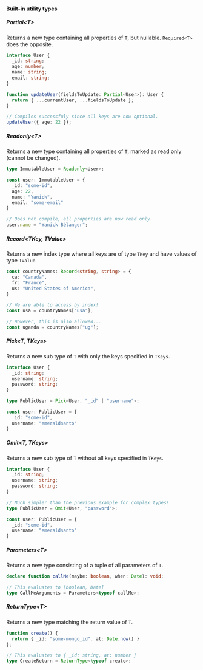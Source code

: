 #### Built-in utility types


<!-- Section 1 -->
##### Partial\<T\>

Returns a new type containing all properties of `T`, but nullable. `Required<T>` does the opposite.

```typescript [1-6|8-10|12-15]
interface User {
  _id: string;
  age: number;
  name: string;
  email: string;
}

function updateUser(fieldsToUpdate: Partial<User>): User {
  return { ...currentUser, ...fieldsToUpdate };
}

// Compiles successfuly since all keys are now optional.
updateUser({ age: 22 });
```


<!-- Section 2 -->
##### Readonly\<T\>

Returns a new type containing all properties of `T`, marked as read only (cannot be changed).

```typescript [1-8|10-11]
type ImmutableUser = Readonly<User>;

const user: ImmutableUser = {
  _id: "some-id",
  age: 22,
  name: "Yanick",
  email: "some-email"
}

// Does not compile, all properties are now read only.
user.name = "Yanick Bélanger";
```


<!-- Section 3 -->
##### Record\<TKey, TValue\>

Returns a new index type where all keys are of type `TKey` and have values of type `TValue`.

```typescript [1-5|7-8|10-11]
const countryNames: Record<string, string> = {
  ca: "Canada",
  fr: "France",
  us: "United States of America",
}

// We are able to access by index!
const usa = countryNames["usa"];

// However, this is also allowed...
const uganda = countryNames["ug"];
```


<!-- Section 4 -->
##### Pick\<T, TKeys\>

Returns a new sub type of `T` with only the keys specified in `TKeys`.

```typescript [1-5|7-12]
interface User {
  _id: string;
  username: string;
  password: string;
}

type PublicUser = Pick<User, "_id" | "username">;

const user: PublicUser = {
  _id: "some-id",
  username: "emeraldsanto"
}
```


<!-- Section 5 -->

##### Omit\<T, TKeys\>

Returns a new sub type of `T` without all keys specified in `TKeys`.

```typescript [1-5|7-13]
interface User {
  _id: string;
  username: string;
  password: string;
}

// Much simpler than the previous example for complex types!
type PublicUser = Omit<User, "password">;

const user: PublicUser = {
  _id: "some-id",
  username: "emeraldsanto"
}
```


<!-- Section 6 -->
##### Parameters\<T\>

Returns a new type consisting of a tuple of all parameters of `T`.

```typescript
declare function callMe(maybe: boolean, when: Date): void;

// This evaluates to [boolean, Date]
type CallMeArguments = Parameters<typeof callMe>;
```


<!-- Section 7 -->
##### ReturnType\<T\>

Returns a new type matching the return value of `T`.

```typescript [1-3|5-6]
function create() {
  return { _id: "some-mongo_id", at: Date.now() }
};

// This evaluates to { _id: string, at: number }
type CreateReturn = ReturnType<typeof create>;
```